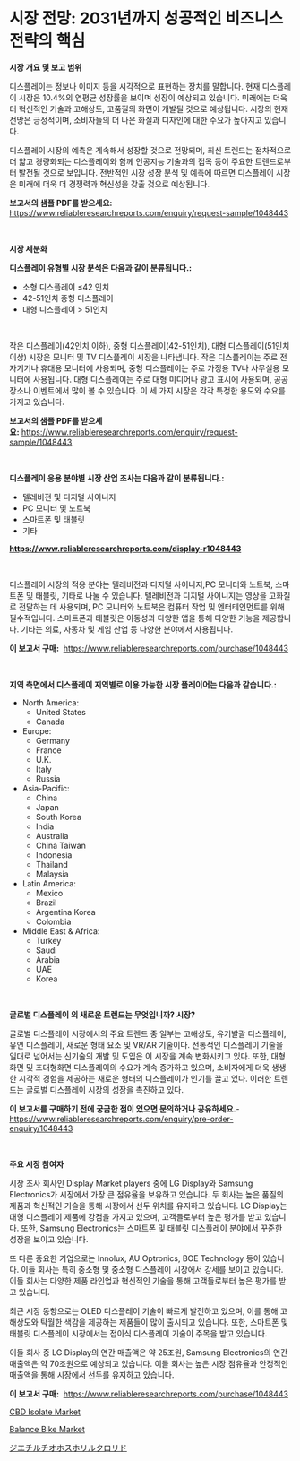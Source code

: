 <p><h1>시장 전망: 2031년까지 성공적인 비즈니스 전략의 핵심</h1></p><p><strong>시장 개요 및 보고 범위</strong></p>
<p><p>디스플레이는 정보나 이미지 등을 시각적으로 표현하는 장치를 말합니다. 현재 디스플레이 시장은 10.4%의 연평균 성장률을 보이며 성장이 예상되고 있습니다. 미래에는 더욱 더 혁신적인 기술과 고해상도, 고품질의 화면이 개발될 것으로 예상됩니다. 시장의 현재 전망은 긍정적이며, 소비자들의 더 나은 화질과 디자인에 대한 수요가 높아지고 있습니다.</p><p>디스플레이 시장의 예측은 계속해서 성장할 것으로 전망되며, 최신 트렌드는 점차적으로 더 얇고 경량화되는 디스플레이와 함께 인공지능 기술과의 접목 등이 주요한 트렌드로부터 발전될 것으로 보입니다. 전반적인 시장 성장 분석 및 예측에 따르면 디스플레이 시장은 미래에 더욱 더 경쟁력과 혁신성을 갖출 것으로 예상됩니다.</p></p>
<p><strong>보고서의 샘플 PDF를 받으세요:</strong> <a href="https://www.reliableresearchreports.com/enquiry/request-sample/1048443">https://www.reliableresearchreports.com/enquiry/request-sample/1048443</a></p>
<p>&nbsp;</p>
<p><strong>시장 세분화</strong></p>
<p><strong>디스플레이 유형별 시장 분석은 다음과 같이 분류됩니다.:</strong></p>
<p><ul><li>소형 디스플레이 ≤42 인치</li><li>42-51인치 중형 디스플레이</li><li>대형 디스플레이 > 51인치</li></ul></p>
<p>&nbsp;</p>
<p><p>작은 디스플레이(42인치 이하), 중형 디스플레이(42-51인치), 대형 디스플레이(51인치 이상) 시장은 모니터 및 TV 디스플레이 시장을 나타냅니다. 작은 디스플레이는 주로 전자기기나 휴대용 모니터에 사용되며, 중형 디스플레이는 주로 가정용 TV나 사무실용 모니터에 사용됩니다. 대형 디스플레이는 주로 대형 미디어나 광고 표시에 사용되며, 공공 장소나 이벤트에서 많이 볼 수 있습니다. 이 세 가지 시장은 각각 특정한 용도와 수요를 가지고 있습니다.</p></p>
<p><strong>보고서의 샘플 PDF를 받으세요:</strong>&nbsp;<a href="https://www.reliableresearchreports.com/enquiry/request-sample/1048443">https://www.reliableresearchreports.com/enquiry/request-sample/1048443</a></p>
<p>&nbsp;</p>
<p><strong> 디스플레이 응용 분야별 시장 산업 조사는 다음과 같이 분류됩니다.:</strong></p>
<p><ul><li>텔레비전 및 디지털 사이니지</li><li>PC 모니터 및 노트북</li><li>스마트폰 및 태블릿</li><li>기타</li></ul></p>
<p><strong><a href="https://www.reliableresearchreports.com/display-r1048443">https://www.reliableresearchreports.com/display-r1048443</a></strong></p>
<p>&nbsp;</p>
<p><p>디스플레이 시장의 적용 분야는 텔레비전과 디지털 사이니지,PC 모니터와 노트북, 스마트폰 및 태블릿, 기타로 나눌 수 있습니다. 텔레비전과 디지털 사이니지는 영상을 고화질로 전달하는 데 사용되며, PC 모니터와 노트북은 컴퓨터 작업 및 엔터테인먼트를 위해 필수적입니다. 스마트폰과 태블릿은 이동성과 다양한 앱을 통해 다양한 기능을 제공합니다. 기타는 의료, 자동차 및 게임 산업 등 다양한 분야에서 사용됩니다.</p></p>
<p><strong>이 보고서 구매:</strong>&nbsp; <a href="https://www.reliableresearchreports.com/purchase/1048443">https://www.reliableresearchreports.com/purchase/1048443</a></p>
<p>&nbsp;</p>
<p><strong>지역 측면에서 디스플레이 지역별로 이용 가능한 시장 플레이어는 다음과 같습니다.:</strong></p>
<p><ul>
    <li>
        North America:
        <ul>
            <li>United States</li>
            <li>Canada</li>
        </ul>
    </li>
    <li>
        Europe:
        <ul>
            <li>Germany</li>
            <li>France</li>
            <li>U.K.</li>
            <li>Italy</li>
            <li>Russia</li>
        </ul>
    </li>
    <li>
        Asia-Pacific:
        <ul>
            <li>China</li>
            <li>Japan</li>
            <li>South Korea</li>
            <li>India</li>
            <li>Australia</li>
            <li>China Taiwan</li>
            <li>Indonesia</li>
            <li>Thailand</li>
            <li>Malaysia</li>
        </ul>
    </li>
    <li>
        Latin America:
        <ul>
            <li>Mexico</li>
            <li>Brazil</li>
            <li>Argentina Korea</li>
            <li>Colombia</li>
        </ul>
    </li>
    <li>
        Middle East & Africa:
        <ul>
            <li>Turkey</li>
            <li>Saudi</li>
            <li>Arabia</li>
            <li>UAE</li>
            <li>Korea</li>
        </ul>
    </li>
    </ul></p>
<p>&nbsp;</p>
<p><strong>글로벌 디스플레이 의 새로운 트렌드는 무엇입니까? 시장?</strong></p>
<p><p>글로벌 디스플레이 시장에서의 주요 트렌드 중 일부는 고해상도, 유기발괄 디스플레이, 유연 디스플레이, 새로운 형태 요소 및 VR/AR 기술이다. 전통적인 디스플레이 기술을 일대로 넘어서는 신기술의 개발 및 도입은 이 시장을 계속 변화시키고 있다. 또한, 대형화면 및 초대형화면 디스플레이의 수요가 계속 증가하고 있으며, 소비자에게 더욱 생생한 시각적 경험을 제공하는 새로운 형태의 디스플레이가 인기를 끌고 있다. 이러한 트렌드는 글로벌 디스플레이 시장의 성장을 촉진하고 있다.</p></p>
<p><strong>이 보고서를 구매하기 전에 궁금한 점이 있으면 문의하거나 공유하세요.</strong>- <a href="https://www.reliableresearchreports.com/enquiry/pre-order-enquiry/1048443">https://www.reliableresearchreports.com/enquiry/pre-order-enquiry/1048443</a></p>
<p>&nbsp;</p>
<p><strong>주요 시장 참여자</strong></p>
<p><p>시장 조사 회사인 Display Market players 중에 LG Display와 Samsung Electronics가 시장에서 가장 큰 점유율을 보유하고 있습니다. 두 회사는 높은 품질의 제품과 혁신적인 기술을 통해 시장에서 선두 위치를 유지하고 있습니다. LG Display는 대형 디스플레이 제품에 강점을 가지고 있으며, 고객들로부터 높은 평가를 받고 있습니다. 또한, Samsung Electronics는 스마트폰 및 태블릿 디스플레이 분야에서 꾸준한 성장을 보이고 있습니다.</p><p>또 다른 중요한 기업으로는 Innolux, AU Optronics, BOE Technology 등이 있습니다. 이들 회사는 특히 중소형 및 중소형 디스플레이 시장에서 강세를 보이고 있습니다. 이들 회사는 다양한 제품 라인업과 혁신적인 기술을 통해 고객들로부터 높은 평가를 받고 있습니다.</p><p>최근 시장 동향으로는 OLED 디스플레이 기술이 빠르게 발전하고 있으며, 이를 통해 고해상도와 탁월한 색감을 제공하는 제품들이 많이 출시되고 있습니다. 또한, 스마트폰 및 태블릿 디스플레이 시장에서는 접이식 디스플레이 기술이 주목을 받고 있습니다.</p><p>이들 회사 중 LG Display의 연간 매출액은 약 25조원, Samsung Electronics의 연간 매출액은 약 70조원으로 예상되고 있습니다. 이들 회사는 높은 시장 점유율과 안정적인 매출액을 통해 시장에서 선두를 유지하고 있습니다.</p></p>
<p><strong>이 보고서 구매:</strong>&nbsp;&nbsp;<a href="https://www.reliableresearchreports.com/purchase/1048443">https://www.reliableresearchreports.com/purchase/1048443</a></p>
<p><p><a href="https://www.linkedin.com/pulse/cbd-isolate-market-size-reflecting-forecast-till-2031-bvvne?trackingId=SDm3J4NpcVXUNAePpRjUaA%3D%3D">CBD Isolate Market</a></p><p><a href="https://www.linkedin.com/pulse/decoding-balance-bike-market-deep-dive-latest-trends-segmentation-gww0f?trackingId=s%2FdhHAEBjZaW8%2BvbF2FVaA%3D%3D">Balance Bike Market</a></p><p><a href="https://medium.com/@jerrycurtis23/%E3%82%B8%E3%82%A8%E3%83%81%E3%83%AB%E7%A1%AB%E9%85%B8%E5%A1%A9%E5%A1%A9%E5%8C%96%E7%89%A9%E5%B8%82%E5%A0%B4%E3%81%AE%E5%88%86%E6%9E%90-%E3%82%B0%E3%83%AD%E3%83%BC%E3%83%90%E3%83%AB%E7%94%A3%E6%A5%AD%E3%81%AE%E8%A6%8B%E9%80%9A%E3%81%97%E3%81%A8%E4%BA%88%E6%B8%AC-2024%E5%B9%B4%E3%81%8B%E3%82%892031%E5%B9%B4-8de2444e38b6">ジエチルチオホスホリルクロリド</a></p></p>
